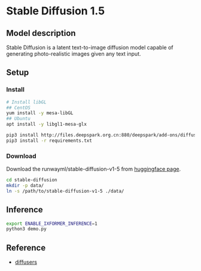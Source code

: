 # Stable Diffusion 1.5

## Model description

Stable Diffusion is a latent text-to-image diffusion model capable of generating photo-realistic images given any text input.

## Setup

### Install

```bash
# Install libGL
## CentOS
yum install -y mesa-libGL
## Ubuntu
apt install -y libgl1-mesa-glx

pip3 install http://files.deepspark.org.cn:880/deepspark/add-ons/diffusers-0.31.0-py3-none-any.whl
pip3 install -r requirements.txt
```

### Download

Download the runwayml/stable-diffusion-v1-5 from [huggingface page](https://huggingface.co/runwayml/stable-diffusion-v1-5).

```bash
cd stable-diffusion
mkdir -p data/
ln -s /path/to/stable-diffusion-v1-5 ./data/
```

## Inference

```bash
export ENABLE_IXFORMER_INFERENCE=1
python3 demo.py
```

## Reference

- [diffusers](https://github.com/huggingface/diffusers)

